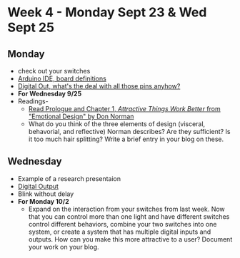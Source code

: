 # Week 4 - Monday Sept 23 & Wed Sept 25

## Monday
* check out your switches
* [Arduino IDE, board definitions](week4.md)
* [Digital Out, what's the deal with all those pins anyhow?](week4.md)
* **For Wednesday 9/25**
* Readings- 
  * [Read Prologue and Chapter 1, _Attractive Things Work Better_ from "Emotional Design" by Don Norman](https://ebookcentral-proquest-com.proxy.library.nyu.edu/lib/nyulibrary-ebooks/reader.action?docID=876410&ppg=16)
  * What do you think of the three elements of design (visceral, behavorial, and reflective) Norman describes? Are they sufficient? Is it too much hair splitting? Write a brief entry in your blog on these.

## Wednesday
* Example of a research presentaion
* [Digital Output](week4.md)
* Blink without delay
* **For Monday 10/2**
  * Expand on the interaction from your switches from last week. Now that you can control more than one light and have different switches control different behaviors, combine your two switches into one system, or create a system that has multiple digital inputs and outputs. How can you make this more attractive to a user? Document your work on your blog.